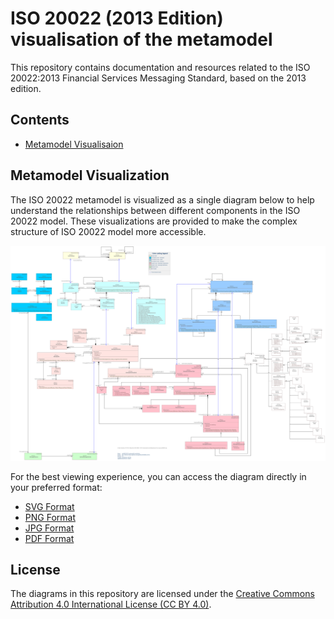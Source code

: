 # ISO 20022 (2013 Edition) visualisation of the metamodel

This repository contains documentation and resources related to the ISO 20022:2013 Financial Services Messaging Standard, based on the 2013 edition.

## Contents

- [Metamodel Visualisaion](docs/metamodel/metamodel.md)

## Metamodel Visualization

The ISO 20022 metamodel is visualized as a single diagram below to help understand the relationships between different components in the ISO 20022 model. These visualizations are provided to make the complex structure of ISO 20022 model more accessible.

![ISO 20022 Metamodel](./docs/metamodel/images/ISO20022_2013-metamodel-visualisation.svg)

For the best viewing experience, you can access the diagram directly in your preferred format:
- [SVG Format](./docs/metamodel/images/ISO20022_2013-metamodel-visualisation.svg)
- [PNG Format](./docs/metamodel/images/ISO20022_2013-metamodel-visualisation.png)
- [JPG Format](./docs/metamodel/images/ISO20022_2013-metamodel-visualisation.jpg)
- [PDF Format](./docs/metamodel/images/ISO20022_2013-metamodel-visualisation.pdf)

## License

The diagrams in this repository are licensed under the [Creative Commons Attribution 4.0 International License (CC BY 4.0)](https://creativecommons.org/licenses/by/4.0/).
